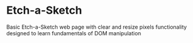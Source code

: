 # Etch-a-Sketch
Basic Etch-a-Sketch web page with clear and resize pixels functionality designed to learn fundamentals of DOM manipulation
